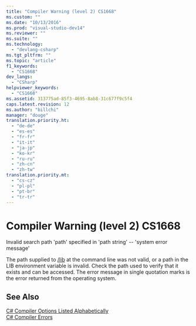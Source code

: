 ```yaml
---
title: "Compiler Warning (level 2) CS1668"
ms.custom: ""
ms.date: "10/13/2016"
ms.prod: "visual-studio-dev14"
ms.reviewer: ""
ms.suite: ""
ms.technology: 
  - "devlang-csharp"
ms.tgt_pltfrm: ""
ms.topic: "article"
f1_keywords: 
  - "CS1668"
dev_langs: 
  - "CSharp"
helpviewer_keywords: 
  - "CS1668"
ms.assetid: 313775ad-85f3-4695-8ab8-31c677f9c5f4
caps.latest.revision: 12
ms.author: "billchi"
manager: "douge"
translation.priority.ht: 
  - "de-de"
  - "es-es"
  - "fr-fr"
  - "it-it"
  - "ja-jp"
  - "ko-kr"
  - "ru-ru"
  - "zh-cn"
  - "zh-tw"
translation.priority.mt: 
  - "cs-cz"
  - "pl-pl"
  - "pt-br"
  - "tr-tr"
---
```

# Compiler Warning (level 2) CS1668
Invalid search path 'path' specified in 'path string' --  'system error message'  
  
 The path supplied to [/lib](../Topic/-lib%20\(C%23%20Compiler%20Options\).md) at the command line was not valid, or a path in the LIB environment variable is invalid. Check the path used to verify that it exists and can be accessed. The error message in single quotation marks is the error returned from the operating system.  
  
## See Also  
 [C# Compiler Options Listed Alphabetically](../Topic/C%23%20Compiler%20Options%20Listed%20Alphabetically.md)   
 [C# Compiler Errors](../Topic/C%23%20Compiler%20Errors.md)